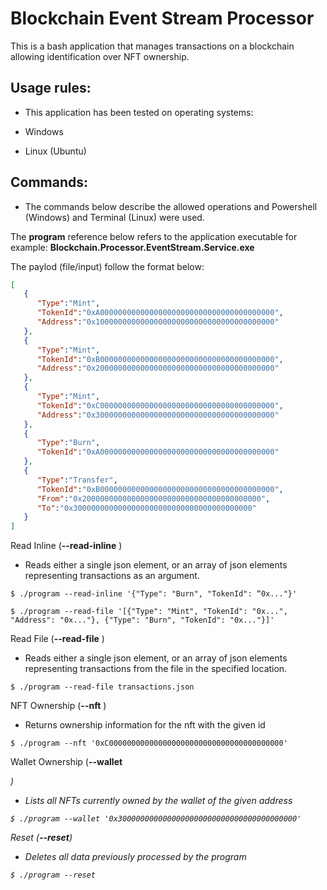 # Blockchain Event Stream Processor

This is a bash application that manages transactions on a blockchain allowing identification over NFT ownership.

## Usage rules:

- This application has been tested on operating systems:

- Windows
- Linux (Ubuntu)

## Commands:
- The commands below describe the allowed operations and Powershell (Windows) and Terminal (Linux) were used.

The **program** reference below refers to the application executable for example: **Blockchain.Processor.EventStream.Service.exe**

The paylod (file/input) follow the format below:

```JSON
[
   {
      "Type":"Mint",
      "TokenId":"0xA000000000000000000000000000000000000000",
      "Address":"0x1000000000000000000000000000000000000000"
   },
   {
      "Type":"Mint",
      "TokenId":"0xB000000000000000000000000000000000000000",
      "Address":"0x2000000000000000000000000000000000000000"
   },
   {
      "Type":"Mint",
      "TokenId":"0xC000000000000000000000000000000000000000",
      "Address":"0x3000000000000000000000000000000000000000"
   },
   {
      "Type":"Burn",
      "TokenId":"0xA000000000000000000000000000000000000000"
   },
   {
      "Type":"Transfer",
      "TokenId":"0xB000000000000000000000000000000000000000",
      "From":"0x2000000000000000000000000000000000000000",
      "To":"0x3000000000000000000000000000000000000000"
   }
]
```

Read Inline (**--read-inline** <json>)
- Reads either a single json element, or an array of json elements representing transactions as an argument.

```
$ ./program --read-inline '{"Type": "Burn", "TokenId": “0x..."}'
```

```
$ ./program --read-file '[{"Type": "Mint", "TokenId": "0x...", "Address": "0x..."}, {"Type": "Burn", "TokenId": "0x..."}]'
```
  
Read File (**--read-file** <file-path>)
- Reads either a single json element, or an array of json elements representing transactions from the file in the specified location.
  
```
$ ./program --read-file transactions.json
```

NFT Ownership (**--nft** <id>)
- Returns ownership information for the nft with the given id

```
$ ./program --nft '0xC000000000000000000000000000000000000000'
```
  
  Wallet Ownership (**--wallet** <address> )
- Lists all NFTs currently owned by the wallet of the given address
  
```
$ ./program --wallet '0x3000000000000000000000000000000000000000'
```
  
Reset (**--reset**)
- Deletes all data previously processed by the program
    
```
$ ./program --reset
```

